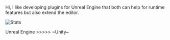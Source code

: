 Hi,
I like developing plugins for Unreal Engine that both can help for runtime features but also extend the editor.

![Stats](https://github-stats-alpha.vercel.app/api/?username=majortomaw "Stats")

Unreal Engine >>>>> ~Unity~
